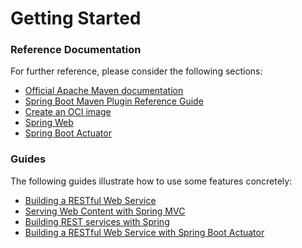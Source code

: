 # Getting Started

### Reference Documentation
For further reference, please consider the following sections:

* [Official Apache Maven documentation](https://maven.apache.org/guides/index.html)
* [Spring Boot Maven Plugin Reference Guide](https://docs.spring.io/spring-boot/docs/3.1.10/maven-plugin/reference/html/)
* [Create an OCI image](https://docs.spring.io/spring-boot/docs/3.1.10/maven-plugin/reference/html/#build-image)
* [Spring Web](https://docs.spring.io/spring-boot/docs/3.1.10/reference/htmlsingle/index.html#web)
* [Spring Boot Actuator](https://docs.spring.io/spring-boot/docs/3.1.10/reference/htmlsingle/index.html#actuator)

### Guides
The following guides illustrate how to use some features concretely:

* [Building a RESTful Web Service](https://spring.io/guides/gs/rest-service/)
* [Serving Web Content with Spring MVC](https://spring.io/guides/gs/serving-web-content/)
* [Building REST services with Spring](https://spring.io/guides/tutorials/rest/)
* [Building a RESTful Web Service with Spring Boot Actuator](https://spring.io/guides/gs/actuator-service/)

